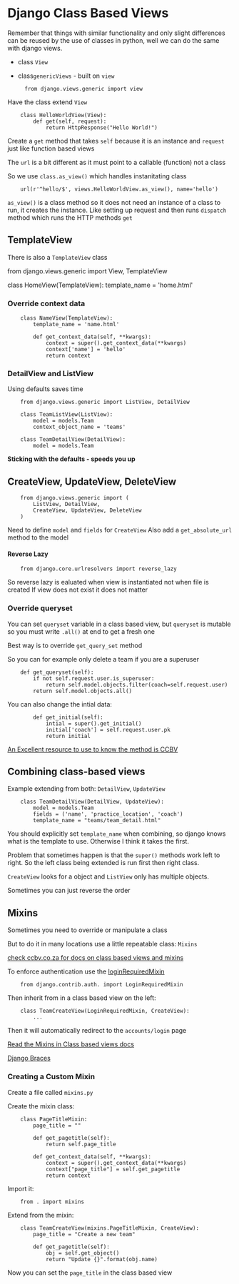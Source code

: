 # Django Class Based Views

Remember that things with similar functionality and only slight differences can be reused by the use of classes in python, well we can do the same with django views.

* class `View`
* class`genericViews` - built on `view`


        from django.views.generic import view

Have the class extend `View`

        class HelloWorldView(View):
            def get(self, request):
                return HttpResponse("Hello World!")

Create a `get` method that takes `self` because it is an instance and `request` just like function based views

The `url` is a bit different as it must point to a callable (function) not a class

So we use `class.as_view()` which handles instanitating class

        url(r'^hello/$', views.HelloWorldView.as_view(), name='hello')

`as_view()` is a class method so it does not need an instance of a class to run, it creates the instance. Like setting up request and then runs `dispatch` method which runs the HTTP methods `get`

## TemplateView

There is also a `TemplateView` class

from django.views.generic import View, TemplateView

class HomeView(TemplateView):
    template_name = 'home.html'

### Override context data

        class NameView(TemplateView):
            template_name = 'name.html'
            
            def get_context_data(self, **kwargs):
                context = super().get_context_data(**kwargs)
                context['name'] = 'hello'
                return context

### DetailView and ListView

Using defaults saves time

        from django.views.generic import ListView, DetailView

        class TeamListView(ListView):
            model = models.Team
            context_object_name = 'teams'

        class TeamDetailView(DetailView):
            model = models.Team

**Sticking with the defaults - speeds you up**

## CreateView, UpdateView, DeleteView

        from django.views.generic import (
            ListView, DetailView,
            CreateView, UpdateView, DeleteView
        )

Need to define `model` and `fields` for `CreateView`
Also add a `get_absolute_url` method to the model


#### Reverse Lazy

        from django.core.urlresolvers import reverse_lazy

So reverse lazy is ealuated when view is instantiated not when file is created
If view does not exist it does not matter

### Override queryset

You can set `queryset` variable in a class based view, but `queryset` is mutable so you must write `.all()` at end to get a fresh one

Best way is to override `get_query_set` method

So you can for example only delete a team if you are a superuser

        def get_queryset(self):
            if not self.request.user.is_superuser:
                return self.model.objects.filter(coach=self.request.user)
            return self.model.objects.all()

You can also change the intial data:

            def get_initial(self):
                intial = super().get_initial()
                initial['coach'] = self.request.user.pk
                return initial

[An Excellent resource to use to know the method is CCBV](https://ccbv.co.uk/)

## Combining class-based views

Example extending from both: `DetailView`, `UpdateView`

        class TeamDetailView(DetailView, UpdateView):
            model = models.Team
            fields = ('name', 'practice_location', 'coach')
            template_name = "teams/team_detail.html"

You should explicitly set `template_name` when combining, so django knows what is the template to use. Otherwise I think it takes the first.

Problem that sometimes happen is that the `super()` methods work left to right.
So the left class being extended is run first then right class.

`CreateView` looks for a object and `ListView` only has multiple objects.

Sometimes you can just reverse the order

## Mixins

Sometimes you need to override or manipulate a class

But to do it in many locations use a little repeatable class: `Mixins`

[check ccbv.co.za for docs on class based views and mixins](https://ccbv.co.uk/)

To enforce authentication use the [loginRequiredMixin](https://ccbv.co.uk/projects/Django/1.11/django.contrib.auth.mixins/LoginRequiredMixin/)

        from django.contrib.auth. import LoginRequiredMixin

Then inherit from in a class based view on the left:

        class TeamCreateView(LoginRequiredMixin, CreateView):
            ...

Then it will automatically redirect to the `accounts/login` page

[Read the Mixins in Class based views docs](https://docs.djangoproject.com/en/1.11/topics/class-based-views/mixins/)

[Django Braces](http://django-braces.readthedocs.io/en/latest/index.html)

### Creating a Custom Mixin

Create a file called `mixins.py`

Create the mixin class:

        class PageTitleMixin:
            page_title = ""

            def get_pagetitle(self):
                return self.page_title

            def get_context_data(self, **kwargs):
                context = super().get_context_data(**kwargs)
                context["page_title"] = self.get_pagetitle
                return context

Import it:

        from . import mixins

Extend from the mixin:

        class TeamCreateView(mixins.PageTitleMixin, CreateView):
            page_title = "Create a new team"

            def get_pagetitle(self):
                obj = self.get_object()
                return "Update {}".format(obj.name)

Now you can set the `page_title` in the class based view

